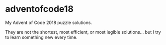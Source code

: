 # adventofcode18
My Advent of Code 2018 puzzle solutions.

They are not the shortest, most efficient, or most legible solutions...
but I try to learn something new every time.
